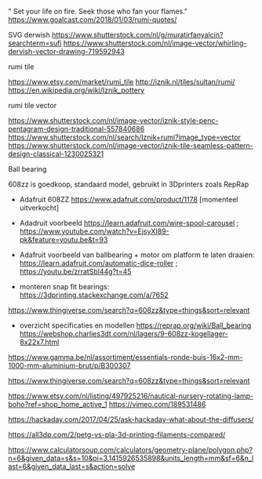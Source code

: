 
"    Set your life on fire. Seek those who fan your flames." https://www.goalcast.com/2018/01/03/rumi-quotes/

SVG derwish
https://www.shutterstock.com/nl/g/muratirfanyalcin?searchterm=sufi
https://www.shutterstock.com/nl/image-vector/whirling-dervish-vector-drawing-719592943


rumi tile

https://www.etsy.com/market/rumi_tile
http://iznik.nl/tiles/sultan/rumi/
https://en.wikipedia.org/wiki/Iznik_pottery

rumi tile vector 

https://www.shutterstock.com/nl/image-vector/iznik-style-penc-pentagram-design-traditional-557840686
https://www.shutterstock.com/nl/search/Iznik+rumi?image_type=vector
https://www.shutterstock.com/nl/image-vector/iznik-tile-seamless-pattern-design-classical-1230025321


Ball bearing 

608zz is goedkoop, standaard model, gebruikt in 3Dprinters zoals RepRap

* Adafruit 608ZZ https://www.adafruit.com/product/1178 [momenteel uitverkocht]
* Adadruit voorbeeld https://learn.adafruit.com/wire-spool-carousel ; https://www.youtube.com/watch?v=EjsyXI89-pk&feature=youtu.be&t=93 

* Adafruit voorbeeld van ballbearing + motor om platform te laten draaien: https://learn.adafruit.com/automatic-dice-roller ; https://youtu.be/zrratSbl44g?t=45

* monteren snap fit bearings: https://3dprinting.stackexchange.com/a/7652 

https://www.thingiverse.com/search?q=608zz&type=things&sort=relevant
* overzicht specificaties en modellen https://reprap.org/wiki/Ball_bearing
https://webshop.charlies3dt.com/nl/lagers/9-608zz-kogellager-8x22x7.html


https://www.gamma.be/nl/assortiment/essentials-ronde-buis-16x2-mm-1000-mm-aluminium-brut/p/B300307


https://www.thingiverse.com/search?q=608zz&type=things&sort=relevant

https://www.etsy.com/nl/listing/497925216/nautical-nursery-rotating-lamp-boho?ref=shop_home_active_1
https://vimeo.com/189531486

https://hackaday.com/2017/04/25/ask-hackaday-what-about-the-diffusers/

https://all3dp.com/2/petg-vs-pla-3d-printing-filaments-compared/	

https://www.calculatorsoup.com/calculators/geometry-plane/polygon.php?n=6&given_data=s&s=10&pi=3.1415926535898&units_length=mm&sf=6&n_last=6&given_data_last=s&action=solve
